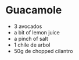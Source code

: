 Guacamole
=========

- 3 avocados
- a bit of lemon juice
- a pinch of salt
- 1 chile de arbol
- 50g de chopped cilantro
